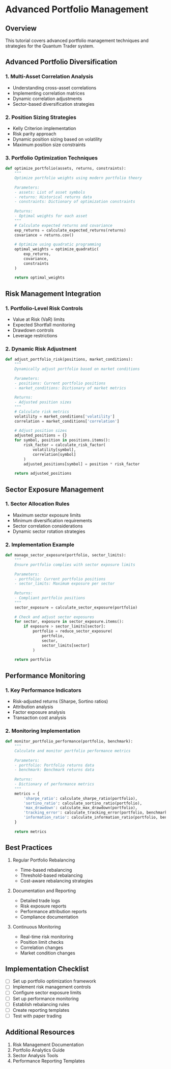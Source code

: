 # Advanced Portfolio Management

## Overview
This tutorial covers advanced portfolio management techniques and strategies for the Quantum Trader system.

## Advanced Portfolio Diversification

### 1. Multi-Asset Correlation Analysis
- Understanding cross-asset correlations
- Implementing correlation matrices
- Dynamic correlation adjustments
- Sector-based diversification strategies

### 2. Position Sizing Strategies
- Kelly Criterion implementation
- Risk parity approach
- Dynamic position sizing based on volatility
- Maximum position size constraints

### 3. Portfolio Optimization Techniques
```python
def optimize_portfolio(assets, returns, constraints):
    """
    Optimize portfolio weights using modern portfolio theory
    
    Parameters:
    - assets: List of asset symbols
    - returns: Historical returns data
    - constraints: Dictionary of optimization constraints
    
    Returns:
    - Optimal weights for each asset
    """
    # Calculate expected returns and covariance
    exp_returns = calculate_expected_returns(returns)
    covariance = returns.cov()
    
    # Optimize using quadratic programming
    optimal_weights = optimize_quadratic(
        exp_returns,
        covariance,
        constraints
    )
    
    return optimal_weights
```

## Risk Management Integration

### 1. Portfolio-Level Risk Controls
- Value at Risk (VaR) limits
- Expected Shortfall monitoring
- Drawdown controls
- Leverage restrictions

### 2. Dynamic Risk Adjustment
```python
def adjust_portfolio_risk(positions, market_conditions):
    """
    Dynamically adjust portfolio based on market conditions
    
    Parameters:
    - positions: Current portfolio positions
    - market_conditions: Dictionary of market metrics
    
    Returns:
    - Adjusted position sizes
    """
    # Calculate risk metrics
    volatility = market_conditions['volatility']
    correlation = market_conditions['correlation']
    
    # Adjust position sizes
    adjusted_positions = {}
    for symbol, position in positions.items():
        risk_factor = calculate_risk_factor(
            volatility[symbol],
            correlation[symbol]
        )
        adjusted_positions[symbol] = position * risk_factor
    
    return adjusted_positions
```

## Sector Exposure Management

### 1. Sector Allocation Rules
- Maximum sector exposure limits
- Minimum diversification requirements
- Sector correlation considerations
- Dynamic sector rotation strategies

### 2. Implementation Example
```python
def manage_sector_exposure(portfolio, sector_limits):
    """
    Ensure portfolio complies with sector exposure limits
    
    Parameters:
    - portfolio: Current portfolio positions
    - sector_limits: Maximum exposure per sector
    
    Returns:
    - Compliant portfolio positions
    """
    sector_exposure = calculate_sector_exposure(portfolio)
    
    # Check and adjust sector exposures
    for sector, exposure in sector_exposure.items():
        if exposure > sector_limits[sector]:
            portfolio = reduce_sector_exposure(
                portfolio,
                sector,
                sector_limits[sector]
            )
    
    return portfolio
```

## Performance Monitoring

### 1. Key Performance Indicators
- Risk-adjusted returns (Sharpe, Sortino ratios)
- Attribution analysis
- Factor exposure analysis
- Transaction cost analysis

### 2. Monitoring Implementation
```python
def monitor_portfolio_performance(portfolio, benchmark):
    """
    Calculate and monitor portfolio performance metrics
    
    Parameters:
    - portfolio: Portfolio returns data
    - benchmark: Benchmark returns data
    
    Returns:
    - Dictionary of performance metrics
    """
    metrics = {
        'sharpe_ratio': calculate_sharpe_ratio(portfolio),
        'sortino_ratio': calculate_sortino_ratio(portfolio),
        'max_drawdown': calculate_max_drawdown(portfolio),
        'tracking_error': calculate_tracking_error(portfolio, benchmark),
        'information_ratio': calculate_information_ratio(portfolio, benchmark)
    }
    
    return metrics
```

## Best Practices

1. Regular Portfolio Rebalancing
   - Time-based rebalancing
   - Threshold-based rebalancing
   - Cost-aware rebalancing strategies

2. Documentation and Reporting
   - Detailed trade logs
   - Risk exposure reports
   - Performance attribution reports
   - Compliance documentation

3. Continuous Monitoring
   - Real-time risk monitoring
   - Position limit checks
   - Correlation changes
   - Market condition changes

## Implementation Checklist

- [ ] Set up portfolio optimization framework
- [ ] Implement risk management controls
- [ ] Configure sector exposure limits
- [ ] Set up performance monitoring
- [ ] Establish rebalancing rules
- [ ] Create reporting templates
- [ ] Test with paper trading

## Additional Resources

1. Risk Management Documentation
2. Portfolio Analytics Guide
3. Sector Analysis Tools
4. Performance Reporting Templates
